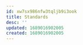 ```yaml
---
id: xw7sx986nfw3tqljb9i3ook
title: Standards
desc: ''
updated: 1689016902005
created: 1689016902005
---
```

